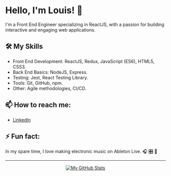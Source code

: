 # Hello, I'm Louis! 👋

I'm a Front End Engineer specializing in ReactJS, with a passion for building interactive and engaging web applications.

## 🛠️ My Skills

- Front End Development: ReactJS, Redux, JavaScript (ES6), HTML5, CSS3.
- Back End Basics: NodeJS, Express.
- Testing: Jest, React Testing Library.
- Tools: Git, GitHub, npm.
- Other: Agile methodologies, CI/CD.

## 📫 How to reach me:

- [LinkedIn](https://www.linkedin.com/in/lmmedina/)

## ⚡ Fun fact:

In my spare time, I love making electronic music on Ableton Live. 🎧 🎛️ 📀 

---

<div align="center">

[![My GitHub Stats](https://github-readme-stats.vercel.app/api?username=viewsdevelop&show_icons=true&theme=tokyonight)](https://github.com/anuraghazra/github-readme-stats)

</div>
